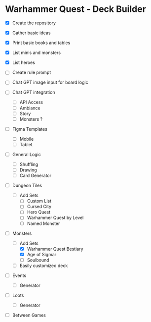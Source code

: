 # Warhammer Quest - Deck Builder

- [x] Create the repository
- [x] Gather basic ideas
- [x] Print basic books and tables
- [x] List minis and monsters
- [x] List heroes
- [ ] Create rule prompt
- [ ] Chat GPT image input for board logic
- [ ] Chat GPT integration
  - [ ] API Access
  - [ ] Ambiance
  - [ ] Story
  - [ ] Monsters ?
- [ ] Figma Templates
  - [ ] Mobile
  - [ ] Tablet
- [ ] General Logic
  - [ ] Shuffling
  - [ ] Drawing
  - [ ] Card Generator
- [ ] Dungeon Tiles
  - [ ] Add Sets
    - [ ] Custom List
    - [ ] Cursed City
    - [ ] Hero Quest
    - [ ] Warhammer Quest by Level
    - [ ] Named Monster
- [ ] Monsters
  - [ ] Add Sets
    - [X] Warhammer Quest Bestiary
    - [X] Age of Sigmar
    - [ ] Soulbound
  - [ ] Easily customized deck
- [ ] Events
  - [ ] Generator
- [ ] Loots
  - [ ] Generator
- [ ] Between Games
 
